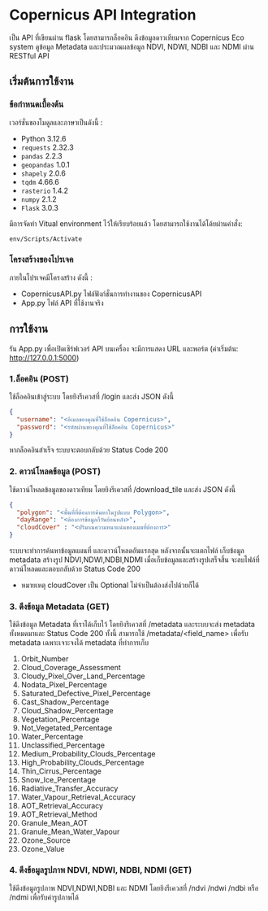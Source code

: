 # Copernicus API Integration
เป็น API ที่เขียนผ่าน flask โดยสามารถล็อคอิน ดึงข้อมูลดาวเทียมจาก Copernicus Eco system ดูข้อมูล Metadata และประมวณผลข้อมูล NDVI, NDWI, NDBI และ NDMI ผ่าน RESTful API

## เริ่มต้นการใช้งาน

### ข้อกำหนดเบื้องต้น

เวอร์ชั่นของโมดูลและภาษาเป็นดังนี้ :

- Python 3.12.6
- `requests` 2.32.3
- `pandas` 2.2.3
- `geopandas` 1.0.1
- `shapely` 2.0.6
- `tqdm` 4.66.6
- `rasterio` 1.4.2
- `numpy` 2.1.2
- `Flask` 3.0.3

มีการจัดทำ Vitual environment ไว้ให้เรียบร้อยแล้ว โดยสามารถใช้งานได้โด้ยผ่านคำสั่ง:

```bash
env/Scripts/Activate
```

### โครงสร้างของโปรเจค

ภายในโปรเจคมีโครงสร้าง ดังนี้ :
- CopernicusAPI.py ไฟล์ฟังก์ชั่นการทำงานของ CopernicusAPI
- App.py ไฟล์ API ที่ใช้งานจริง

## การใช้งาน
รัน App.py เพื่อเปิดเซิร์ฟเวอร์ API บนเครื่อง จะมีการแสดง URL และพอร์ต (ค่าเริ่มต้น: http://127.0.0.1:5000)

### 1.ล็อคอิน (POST)
ใช้ล็อคอินเข้าสู่ระบบ โดยยิงรีเควสที่ /login และส่ง JSON ดังนี้
```json
{
  "username": "<อีเมลของคุณที่ใช้ล็อคอิน Copernicus>",
  "password": "<รหัสผ่านของคุณที่ใช้ล็อคอิน Copernicus>"
}
```
หากล็อคอินสำเร็จ ระบบจะตอบกลับด้วย Status Code 200

### 2. ดาวน์โหลดข้อมูล (POST)
ใช้ดาวน์โหลดข้อมูลของดาวเทียม โดยยิงรีเควสที่ /download_tile และส่ง JSON ดังนี้
```json
{
  "polygon": "<พื้นที่ที่ต้องการค้นหาในรูปแบบ Polygon>",
  "dayRange": "<ต้องการข้อมูลกี่วันย้อนหลัง>",
  "cloudCover" : "<ปริมาณความหนาแน่นของเมฆที่ต้องการ>"
}
```
ระบบจะทำการค้นหาข้อมูลแผนที่ และดาวน์โหลดอันแรกสุด หลังจากนั้นจะแตกไฟล์ เก็บข้อมูล metadata สร้างรูป NDVI,NDWI,NDBI,NDMI เมื่อเก็บข้อมูลและสร้างรูปเสร็จสิ้น จะลบไฟล์ที่ดาวน์โหลดและตอบกลับด้วย Status Code 200
* หมายเหตุ cloudCover เป็น Optional ไม่จำเป็นต้องส่งไปด้วยก็ได้

### 3. ดึงข้อมูล Metadata (GET)
ใช้ดึงข้อมูล Metadata ที่เราได้เก็บไว้ โดยยิงรีเควสที่ /metadata และระบบจะส่ง metadata ทั้งหมดมาและ Status Code 200 ทั้งนี้ สามารถใช้ /metadata/<field_name> เพื่อรับ metadata เฉพาะเจาะจงได้
metadata ที่ทำการเก็บ
1. Orbit_Number
2. Cloud_Coverage_Assessment
3. Cloudy_Pixel_Over_Land_Percentage
4. Nodata_Pixel_Percentage
5. Saturated_Defective_Pixel_Percentage
6. Cast_Shadow_Percentage
7. Cloud_Shadow_Percentage
8. Vegetation_Percentage
9. Not_Vegetated_Percentage
10. Water_Percentage
11. Unclassified_Percentage
12. Medium_Probability_Clouds_Percentage
13. High_Probability_Clouds_Percentage
14. Thin_Cirrus_Percentage
15. Snow_Ice_Percentage
16. Radiative_Transfer_Accuracy
17. Water_Vapour_Retrieval_Accuracy
18. AOT_Retrieval_Accuracy
19. AOT_Retrieval_Method
20. Granule_Mean_AOT
21. Granule_Mean_Water_Vapour
22. Ozone_Source
23. Ozone_Value

### 4. ดึงข้อมูลรูปภาพ NDVI, NDWI, NDBI, NDMI (GET)
ใช้ดึงข้อมูลรูปภาพ NDVI,NDWI,NDBI และ NDMI โดยยิงรีเควสที่ /ndvi /ndwi /ndbi หรือ /ndmi เพื่อรับค่ารูปภาพได้













